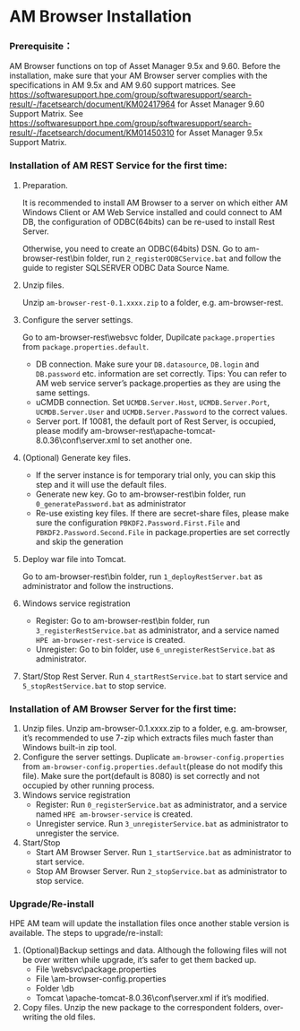 # AM Browser Installation

### Prerequisite：

AM Browser functions on top of Asset Manager 9.5x and 9.60. Before the installation, make sure that your AM Browser server complies with the specifications in AM 9.5x and AM 9.60 support matrices. 
See https://softwaresupport.hpe.com/group/softwaresupport/search-result/-/facetsearch/document/KM02417964 for Asset Manager 9.60 Support Matrix.
See https://softwaresupport.hpe.com/group/softwaresupport/search-result/-/facetsearch/document/KM01450310 for Asset Manager 9.5x Support Matrix.

### Installation of AM REST Service for the first time:

1. Preparation. 

    It is recommended to install AM Browser to a server on which either AM Windows Client or AM Web Service installed and could connect to AM DB, the configuration of ODBC(64bits) can be re-used to install Rest Server.

    Otherwise, you need to create an ODBC(64bits) DSN. Go to am-browser-rest\bin folder, run `2_registerODBCService.bat` and follow the guide to register SQLSERVER ODBC Data Source Name.


1. Unzip files. 

    Unzip `am-browser-rest-0.1.xxxx.zip` to a folder, e.g. am-browser-rest.

1. Configure the server settings. 

    Go to am-browser-rest\websvc folder, Dupilcate `package.properties` from `package.properties.default`.

    - DB connection. Make sure your `DB.datasource`, `DB.login` and `DB.password` etc. information are set correctly. Tips: You can refer to AM web service server’s package.properties as they are using the same settings.
    - uCMDB connection. Set `UCMDB.Server.Host`, `UCMDB.Server.Port`, `UCMDB.Server.User` and `UCMDB.Server.Password` to the correct values.
    - Server port. If 10081, the default port of Rest Server, is occupied, please modify am-browser-rest\apache-tomcat-8.0.36\conf\server.xml to set another one.

1. (Optional) Generate key files.
    
    - If the server instance is for temporary trial only, you can skip this step and it will use the default files.
    - Generate new key. Go to am-browser-rest\bin folder, run `0_generatePassword.bat` as administrator
    - Re-use existing key files. If there are secret-share files, please make sure the configuration `PBKDF2.Password.First.File` and `PBKDF2.Password.Second.File` in package.properties are set correctly and skip the generation

1. Deploy war file into Tomcat. 

    Go to am-browser-rest\bin folder, run `1_deployRestServer.bat` as administrator and follow the instructions.

1. Windows service registration

    - Register: Go to am-browser-rest\bin folder, run `3_registerRestService.bat` as administrator, and a service named `HPE am-browser-rest-service` is created.
    - Unregister: Go to bin folder, use `6_unregisterRestService.bat` as administrator.

1. Start/Stop Rest Server. Run `4_startRestService.bat` to start service and `5_stopRestService.bat` to stop service.


### Installation of AM Browser Server for the first time:

1. Unzip files. Unzip am-browser-0.1.xxxx.zip to a folder, e.g. am-browser, it’s recommended to use 7-zip which extracts files much faster than Windows built-in zip tool.
1. Configure the server settings. Duplicate `am-browser-config.properties` from `am-browser-config.properties.default`(please do not modify this file). Make sure the port(default is 8080) is set correctly and not occupied by other running process.
1. Windows service registration
    - Register: Run `0_registerService.bat` as administrator, and a service named `HPE am-browser-service` is created.
    - Unregister service. Run `3_unregisterService.bat` as administrator to unregister the service.
1. Start/Stop
    - Start AM Browser Server. Run `1_startService.bat` as administrator to start service.
    - Stop AM Browser Server. Run `2_stopService.bat` as administrator to stop service.

### Upgrade/Re-install

HPE AM team will update the installation files once another stable version is available. The steps to upgrade/re-install:

1. (Optional)Backup settings and data. Although the following files will not be over written while upgrade, it’s safer to get them backed up.
    - File <am-browser-rest>\websvc\package.properties
    - File <am-browser>\am-browser-config.properties
    - Folder <am-browser>\db
    - Tomcat <am-browser-rest>\apache-tomcat-8.0.36\conf\server.xml if it’s modified.
1. Copy files. Unzip the new package to the correspondent folders, over-writing the old files.